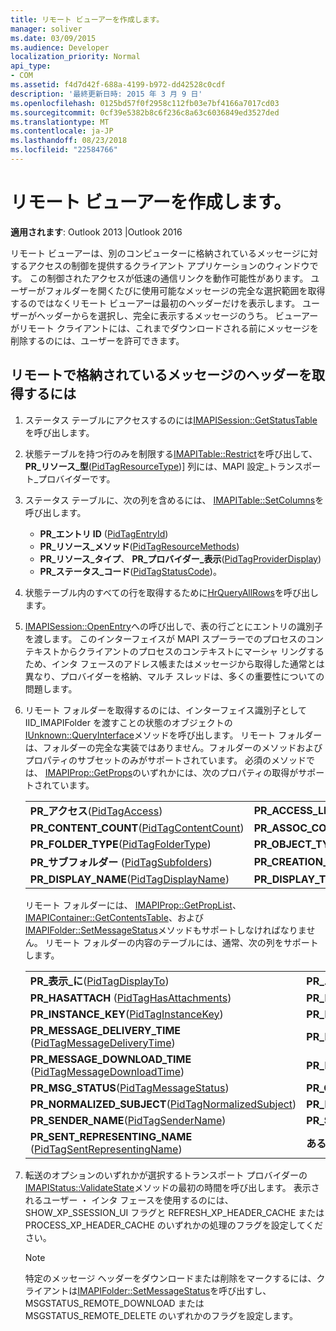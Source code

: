 ```yaml
---
title: リモート ビューアーを作成します。
manager: soliver
ms.date: 03/09/2015
ms.audience: Developer
localization_priority: Normal
api_type:
- COM
ms.assetid: f4d7d42f-688a-4199-b972-dd42528c0cdf
description: '最終更新日時: 2015 年 3 月 9 日'
ms.openlocfilehash: 0125bd57f0f2958c112fb03e7bf4166a7017cd03
ms.sourcegitcommit: 0cf39e5382b8c6f236c8a63c6036849ed3527ded
ms.translationtype: MT
ms.contentlocale: ja-JP
ms.lasthandoff: 08/23/2018
ms.locfileid: "22584766"
---
```

# <a name="writing-a-remote-viewer"></a>リモート ビューアーを作成します。

**適用されます**: Outlook 2013 |Outlook 2016 
  
リモート ビューアーは、別のコンピューターに格納されているメッセージに対するアクセスの制御を提供するクライアント アプリケーションのウィンドウです。 この制御されたアクセスが低速の通信リンクを動作可能性があります。 ユーザーがフォルダーを開くたびに使用可能なメッセージの完全な選択範囲を取得するのではなくリモート ビューアーは最初のヘッダーだけを表示します。 ユーザーがヘッダーからを選択し、完全に表示するメッセージのうち。 ビューアーがリモート クライアントには、これまでダウンロードされる前にメッセージを削除するのには、ユーザーを許可できます。 
  
## <a name="to-retrieve-the-headers-of-messages-stored-remotely"></a>リモートで格納されているメッセージのヘッダーを取得するには
  
1. ステータス テーブルにアクセスするのには[IMAPISession::GetStatusTable](imapisession-getstatustable.md)を呼び出します。 
    
2. 状態テーブルを持つ行のみを制限する[IMAPITable::Restrict](imapitable-restrict.md)を呼び出して、 **PR\_リソース\_型**([PidTagResourceType](pidtagresourcetype-canonical-property.md))] 列には、MAPI 設定\_トランスポート\_プロバイダーです。 
    
3. ステータス テーブルに、次の列を含めるには、 [IMAPITable::SetColumns](imapitable-setcolumns.md)を呼び出します。 
   - **PR\_エントリ ID** ([PidTagEntryId](pidtagentryid-canonical-property.md))
   - **PR\_リソース\_メソッド**([PidTagResourceMethods](pidtagresourcemethods-canonical-property.md))
   - **PR\_リソース\_タイプ**、 **PR\_プロバイダー\_表示**([PidTagProviderDisplay](pidtagproviderdisplay-canonical-property.md))
   - **PR\_ステータス\_コード**([PidTagStatusCode](pidtagstatuscode-canonical-property.md))。
    
4. 状態テーブル内のすべての行を取得するために[HrQueryAllRows](hrqueryallrows.md)を呼び出します。 
    
5. [IMAPISession::OpenEntry](imapisession-openentry.md)への呼び出しで、表の行ごとにエントリの識別子を渡します。 このインターフェイスが MAPI スプーラーでのプロセスのコンテキストからクライアントのプロセスのコンテキストにマーシャ リングするため、インタ フェースのアドレス帳またはメッセージから取得した通常とは異なり、プロバイダーを格納、マルチ スレッドは、多くの重要性についての問題します。 
    
6. リモート フォルダーを取得するのには、インターフェイス識別子として IID_IMAPIFolder を渡すことの状態のオブジェクトの[IUnknown::QueryInterface](http://msdn.microsoft.com/library/54d5ff80-18db-43f2-b636-f93ac053146d.aspx)メソッドを呼び出します。 リモート フォルダーは、フォルダーの完全な実装ではありません。フォルダーのメソッドおよびプロパティのサブセットのみがサポートされています。 必須のメソッドでは、 [IMAPIProp::GetProps](imapiprop-getprops.md)のいずれかには、次のプロパティの取得がサポートされています。
    
    |||
    |:-----|:-----|
    |**PR\_アクセス**([PidTagAccess](pidtagaccess-canonical-property.md))  <br/> |**PR_ACCESS_LEVEL**([PidTagAccessLevel](pidtagaccesslevel-canonical-property.md))  <br/> |
    |**PR_CONTENT_COUNT**([PidTagContentCount](pidtagcontentcount-canonical-property.md))  <br/> |**PR_ASSOC_CONTENT_COUNT**([PidTagAssociatedContentCount](pidtagassociatedcontentcount-canonical-property.md))  <br/> |
    |**PR_FOLDER_TYPE**([PidTagFolderType](pidtagfoldertype-canonical-property.md))  <br/> |**PR_OBJECT_TYPE**([PidTagObjectType](pidtagobjecttype-canonical-property.md))  <br/> |
    |**PR\_サブフォルダー** ([PidTagSubfolders](pidtagsubfolders-canonical-property.md))  <br/> |**PR_CREATION_TIME**([PidTagCreationTime](pidtagcreationtime-canonical-property.md))  <br/> |
    |**PR_DISPLAY_NAME**([PidTagDisplayName](pidtagdisplayname-canonical-property.md))  <br/> |**PR_DISPLAY_TYPE**([PidTagDisplayType](pidtagdisplaytype-canonical-property.md))  <br/> |
    
    リモート フォルダーには、 [IMAPIProp::GetPropList](imapiprop-getproplist.md)、 [IMAPIContainer::GetContentsTable](imapicontainer-getcontentstable.md)、および[IMAPIFolder::SetMessageStatus](imapifolder-setmessagestatus.md)メソッドもサポートしなければなりません。 リモート フォルダーの内容のテーブルには、通常、次の列をサポートします。 
        
    |||
    |:-----|:-----|
    |**PR\_表示\_に**([PidTagDisplayTo](pidtagdisplayto-canonical-property.md))  <br/> |**PR\_エントリ ID** <br/> |
    |**PR\_HASATTACH** ([PidTagHasAttachments](pidtaghasattachments-canonical-property.md))  <br/> |**PR_IMPORTANCE**([PidTagImportance](pidtagimportance-canonical-property.md))  <br/> |
    |**PR_INSTANCE_KEY**([PidTagInstanceKey](pidtaginstancekey-canonical-property.md))  <br/> |**PR_MESSAGE_CLASS**([PidTagMessageClass](pidtagmessageclass-canonical-property.md))  <br/> |
    |**PR\_MESSAGE_DELIVERY_TIME** ([PidTagMessageDeliveryTime](pidtagmessagedeliverytime-canonical-property.md))  <br/> |**PR_MESSAGE_FLAGS**([PidTagMessageFlags](pidtagmessageflags-canonical-property.md))  <br/> |
    |**PR\_MESSAGE_DOWNLOAD_TIME** ([PidTagMessageDownloadTime](pidtagmessagedownloadtime-canonical-property.md))  <br/> |**PR_MESSAGE_SIZE**([PidTagMessageSize](pidtagmessagesize-canonical-property.md))  <br/> |
    |**PR_MSG_STATUS**([PidTagMessageStatus](pidtagmessagestatus-canonical-property.md))  <br/> |**PR_OBJECT_TYPE** <br/> |
    |**PR_NORMALIZED_SUBJECT**([PidTagNormalizedSubject](pidtagnormalizedsubject-canonical-property.md))  <br/> |**PR_PRIORITY**([PidTagPriority](pidtagpriority-canonical-property.md))  <br/> |
    |**PR_SENDER_NAME**([PidTagSenderName](pidtagsendername-canonical-property.md))  <br/> |**PR_SENSITIVITY**([PidTagSensitivity](pidtagsensitivity-canonical-property.md))  <br/> |
    |**PR\_SENT_REPRESENTING_NAME** ([PidTagSentRepresentingName](pidtagsentrepresentingname-canonical-property.md))  <br/> |**あるの PR_SUBJECT**([PidTagSubject](pidtagsubject-canonical-property.md))  <br/> |
   
7. 転送のオプションのいずれかが選択するトランスポート プロバイダーの[IMAPIStatus::ValidateState](imapistatus-validatestate.md)メソッドの最初の時間を呼び出します。 表示されるユーザー ・ インタ フェースを使用するのには、SHOW_XP_SSESSION_UI フラグと REFRESH_XP_HEADER_CACHE または PROCESS_XP_HEADER_CACHE のいずれかの処理のフラグを設定してください。 
    
   > [!NOTE]
   > 特定のメッセージ ヘッダーをダウンロードまたは削除をマークするには、クライアントは[IMAPIFolder::SetMessageStatus](imapifolder-setmessagestatus.md)を呼び出すし、MSGSTATUS_REMOTE_DOWNLOAD または MSGSTATUS_REMOTE_DELETE のいずれかのフラグを設定します。 
  

